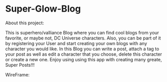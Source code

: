 # Super-Glow-Blog

About this project:

This is superhero/valliance Blog where you can find cool blogs from your favorite, or maybe not, DC Universe characters. Also, you can be part of it by registering your User and start creating your own blogs with any character you would like. In this Blog you can write a post, attach a tag to your post as well as edit a character that you choose, delete this character or create a new one. Enjoy using using this app with creating many greate, Super Posts!!! 

WireFrame:

